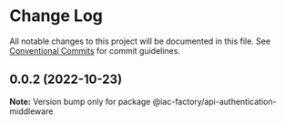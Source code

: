 # Change Log

All notable changes to this project will be documented in this file.
See [Conventional Commits](https://conventionalcommits.org) for commit guidelines.

## 0.0.2 (2022-10-23)

**Note:** Version bump only for package @iac-factory/api-authentication-middleware
